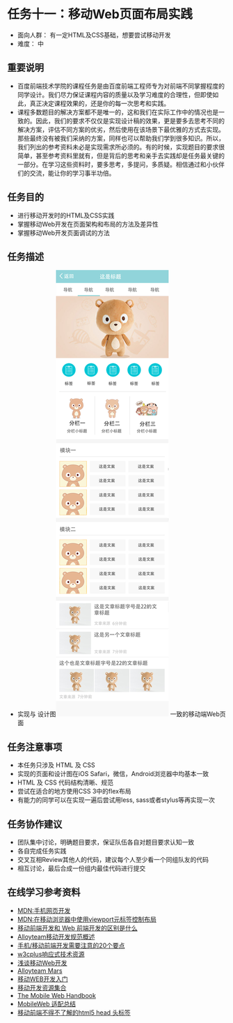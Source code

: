 # 任务十一：移动Web页面布局实践
* 面向人群：
有一定HTML及CSS基础，想要尝试移动开发
* 难度：
中

## 重要说明
* 百度前端技术学院的课程任务是由百度前端工程师专为对前端不同掌握程度的同学设计。我们尽力保证课程内容的质量以及学习难度的合理性，但即使如此，真正决定课程效果的，还是你的每一次思考和实践。
* 课程多数题目的解决方案都不是唯一的，这和我们在实际工作中的情况也是一致的。因此，我们的要求不仅仅是实现设计稿的效果，更是要多去思考不同的解决方案，评估不同方案的优劣，然后使用在该场景下最优雅的方式去实现。那些最终没有被我们采纳的方案，同样也可以帮助我们学到很多知识。所以，我们列出的参考资料未必是实现需求所必须的。有的时候，实现题目的要求很简单，甚至参考资料里就有，但是背后的思考和亲手去实践却是任务最关键的一部分。在学习这些资料时，要多思考，多提问，多质疑。相信通过和小伙伴们的交流，能让你的学习事半功倍。

## 任务目的
* 进行移动开发时的HTML及CSS实践
* 掌握移动Web开发在页面架构和布局的方法及差异性
* 掌握移动Web开发页面调试的方法

## 任务描述
* 实现与 设计图![设计图](task_1_11_1.jpg) 一致的移动端Web页面

## 任务注意事项
* 本任务只涉及 HTML 及 CSS
* 实现的页面和设计图在iOS Safari，微信，Android浏览器中均基本一致
* HTML 及 CSS 代码结构清晰、规范
* 尝试在适合的地方使用CSS 3中的flex布局
* 有能力的同学可以在实现一遍后尝试用less, sass或者stylus等再实现一次

## 任务协作建议
* 团队集中讨论，明确题目要求，保证队伍各自对题目要求认知一致
* 各自完成任务实践
* 交叉互相Review其他人的代码，建议每个人至少看一个同组队友的代码
* 相互讨论，最后合成一份组内最佳代码进行提交

## 在线学习参考资料
* [MDN:手机网页开发](https://developer.mozilla.org/zh-CN/docs/Web/Guide/Mobile)
* [MDN:在移动浏览器中使用viewport元标签控制布局](https://developer.mozilla.org/zh-CN/docs/Mobile/Viewport_meta_tag)
* [移动前端开发和 Web 前端开发的区别是什么](https://www.zhihu.com/question/20269059)
* [Alloyteam移动开发规范概述](http://alloyteam.github.io/Spirit/modules/Standard/)
* [手机/移动前端开发需要注意的20个要点](http://sentsin.com/web/54.html)
* [w3cplus响应式技术资源](http://www.w3cplus.com/responsive)
* [浅谈移动Web开发](http://www.infoq.com/cn/articles/development-of-the-mobile-web-deep-concept)
* [Alloyteam Mars](https://github.com/AlloyTeam/Mars)
* [移动WEB开发入门](http://junmer.github.io/mobile-dev-get-started/)
* [移动开发资源集合](https://github.com/jtyjty99999/mobileTech)
* [The Mobile Web Handbook](http://quirksmode.org/mobilewebhandbook/)
* [MobileWeb 适配总结](http://www.w3ctech.com/topic/979)
* [移动前端不得不了解的html5 head 头标签](http://www.css88.com/archives/5480)
